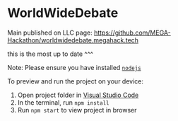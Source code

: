 
  # WorldWideDebate
  
  Main published on LLC page: https://github.com/MEGA-Hackathon/worldwidedebate.megahack.tech

  this is the most up to date ^^^


  Note: Please ensure you have installed <code><a href="https://nodejs.org/en/download/">nodejs</a></code>

  To preview and run the project on your device:
  1) Open project folder in <a href="https://code.visualstudio.com/download">Visual Studio Code</a>
  2) In the terminal, run `npm install`
  3) Run `npm start` to view project in browser
  
